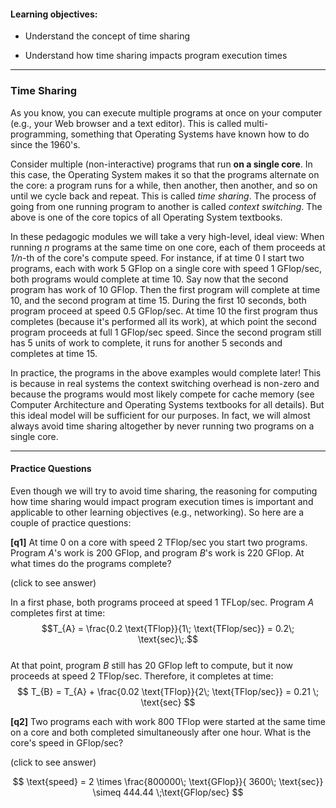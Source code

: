 #### Learning objectives:

  - Understand the concept of time sharing

  - Understand how time sharing impacts program execution times

---


### Time Sharing

As you know, you can execute multiple programs at once on your computer
(e.g., your Web browser and a text editor). This is called
multi-programming, something that Operating Systems have known how to 
do since the 1960's.  

Consider multiple (non-interactive) programs that run **on a single core**.
In this case, the Operating System makes it so that the programs alternate
on the core: a program runs for a while, then another, then another, and so
on until we cycle back and repeat. This is called *time sharing*. The
process of going from one running program to another is called *context
switching*.  The above is one of the core topics of all Operating System
textbooks.

In these pedagogic modules we will take a very high-level, ideal view: When
running *n* programs at the same time on one core, each of them 
proceeds at *1/n*-th of the core's compute speed.  For instance, if at time
0 I start two programs, each with work 5 GFlop on a single core with speed
1 GFlop/sec, both programs would complete at time 10.  Say now that the
second program has work of 10 GFlop. Then the first program will complete
at time 10, and the second program at time 15. During the first 10 seconds,
both program proceed at speed 0.5 GFlop/sec. At time 10 the first program
thus completes (because it's performed all its work), at which point the
second program proceeds at full 1 GFlop/sec speed. Since the second program
still has 5 units of work to complete, it runs for another 5 seconds and 
completes at time 15. 

In practice, the programs in the above examples would complete later! This
is because in real systems the context switching overhead is non-zero and
because the programs would most likely compete for cache memory (see Computer Architecture
and Operating Systems textbooks for all details). But this ideal model will
be sufficient for our purposes.  In fact, we will almost always avoid time 
sharing altogether by never running two programs on a single core. 

---

#### Practice Questions

Even though we will try to avoid time sharing, the reasoning for
computing how time sharing would impact program execution times is
important and applicable to other learning objectives (e.g., networking).
So here are a couple of practice questions:

**[q1]** At time 0 on a core with speed 2 TFlop/sec you start two programs. Program *A*'s work is
200 GFlop, and program *B*'s work is 220 GFlop. At what times do the programs complete?

<div class="ui accordion fluid">
  <div class="title">
    <i class="dropdown icon"></i>
    (click to see answer)
  </div>
  <div markdown="1" class="ui segment content">
 
   In a first phase, both programs proceed at speed 1 TFLop/sec. Program *A* completes first at time:
   $$T_{A} = \frac{0.2 \text{TFlop}}{1\; \text{TFlop/sec}} = 0.2\; \text{sec}\;.$$<br>
   At that point, program $B$ still has 20 GFlop left to compute, but it now proceeds at speed 2 TFlop/sec. 
  Therefore, it completes at time:<br>
   $$ T_{B} = T_{A} + \frac{0.02 \text{TFlop}}{2\; \text{TFlop/sec}} = 0.21 \; \text{sec}   $$

  </div>
</div>

<p> </p>

**[q2]** Two programs each with work 800 TFlop were started at the same time on a core and both
         completed simultaneously after one hour. What is the core's speed in GFlop/sec?
<div class="ui accordion fluid">
  <div class=" title">
    <i class="dropdown icon"></i>
    (click to see answer)
  </div>
  <div markdown="1" class="ui segment content">
   
   $$ \text{speed} = 2 \times \frac{800000\; \text{GFlop}}{ 3600\; \text{sec}} \simeq 444.44 \;\text{GFlop/sec} $$
  </div>
</div>

